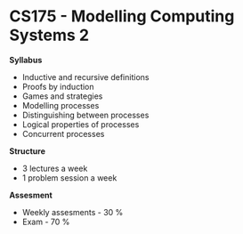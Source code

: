 # CS175 - Modelling Computing Systems 2
__Syllabus__
- Inductive and recursive definitions
- Proofs by induction
- Games and strategies
- Modelling processes
- Distinguishing between processes
- Logical properties of processes
- Concurrent processes

__Structure__
- 3 lectures a week
- 1 problem session a week

__Assesment__
- Weekly assesments - 30 %
- Exam - 70 %